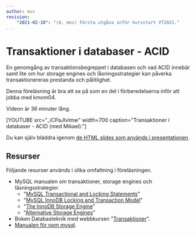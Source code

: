 ```yaml
---
author: mos
revision:
    "2021-02-10": "(A, mos) Första utgåva inför kursstart VT2021."
...
```

Transaktioner i databaser - ACID
====================

En genomgång av transaktionsbegreppet i databasen och vad ACID innebär samt lite om hur storage engines och låsningsstrategier kan påverka transaktionereras prestanda och pålitlighet.

Denna föreläsning är bra att se på som en del i förberedelserna inför att jobba med kmom04.

Videon är 36 minuter lång.

[YOUTUBE src="_iCPaJIvlmw" width=700 caption="Transaktioner i databaser - ACID (med Mikael)."]

Du kan själv bläddra igenom [de HTML slides som används i presentationen](kursmaterial/databas/forelasning/v1/f04-transaktioner/slide.html).



Resurser
------------------------

Följande resurser används i olika omfattning i föreläsningen.

* MySQL manualen om transaktioner, storage engines och låsningsstrategier.
    * "[MySQL Transactional and Locking Statements](https://dev.mysql.com/doc/refman/8.0/en/commit.html)"
    * "[MySQL InnoDB Locking and Transaction Model](https://dev.mysql.com/doc/refman/8.0/en/innodb-locking-transaction-model.html)"
    * "[The InnoDB Storage Engine](https://dev.mysql.com/doc/refman/8.0/en/innodb-storage-engine.html)"
    * "[Alternative Storage Engines](https://dev.mysql.com/doc/refman/8.0/en/storage-engines.html)"
* Boken Databasteknik med webbkursen "[Transaktioner](http://www.databasteknik.se/webbkursen/transaktioner/index.html)".
* [Manualen för npm mysql](https://www.npmjs.com/package/mysql).
